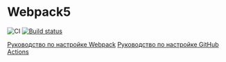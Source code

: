 # Webpack5
![CI](https://github.com/<OWNER>/<REPOSITORY>/actions/workflows/web.yml/badge.svg)
[![Build status](https://ci.appveyor.com/api/projects/status/ujj5k5ihrij22ccq/branch/main?svg=true)](https://ci.appveyor.com/project/Zhsaule/ahj-1env/branch/main)

[Руководство по настройке Webpack](https://webpack.js.org/guides/)
[Руководство по настройке GitHub Actions](https://docs.github.com/en/actions/quickstart)

